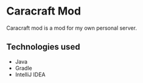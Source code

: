 # Caracraft Mod

Caracraft mod is a mod for my own personal server.

## Technologies used
- Java
- Gradle
- IntelliJ IDEA